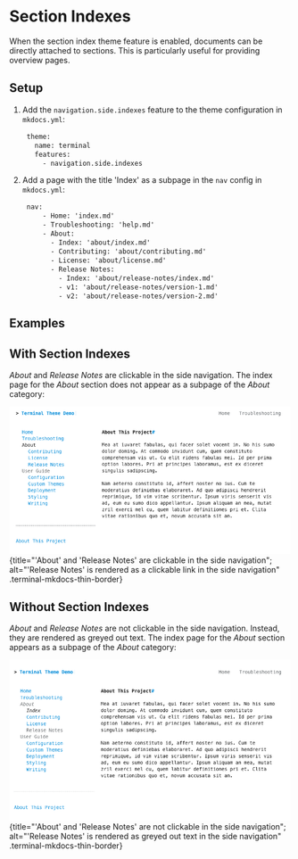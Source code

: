 # Section Indexes

When the section index theme feature is enabled, documents can be directly attached to sections.  This is particularly useful for providing overview pages. 

## Setup
1. Add the `navigation.side.indexes` feature to the theme configuration in `mkdocs.yml`:

        
        theme:
          name: terminal
          features:
            - navigation.side.indexes
        

2. Add a page with the title 'Index' as a subpage in the `nav` config in `mkdocs.yml`:

        nav:
            - Home: 'index.md'
            - Troubleshooting: 'help.md'
            - About: 
              - Index: 'about/index.md'
              - Contributing: 'about/contributing.md'
              - License: 'about/license.md'
              - Release Notes:
                - Index: 'about/release-notes/index.md'
                - v1: 'about/release-notes/version-1.md'
                - v2: 'about/release-notes/version-2.md'

## Examples

## With Section Indexes
*About* and *Release Notes* are clickable in the side navigation.  The index page for the *About* section does not appear as a subpage of the *About* category:

![Section index pages enabled](../img/about_page_with_section_indexes.png){title="'About' and 'Release Notes' are clickable in the side navigation"; alt="'Release Notes' is rendered as a clickable link in the side navigation" .terminal-mkdocs-thin-border}

## Without Section Indexes
*About* and *Release Notes* are not clickable in the side navigation.  Instead, they are rendered as greyed out text.  The index page for the *About* section appears as a subpage of the *About* category:

![Section index pages enabled](../img/about_page_without_section_indexes.png){title="'About' and 'Release Notes' are not clickable in the side navigation"; alt="'Release Notes' is rendered as greyed out text in the side navigation" .terminal-mkdocs-thin-border}


